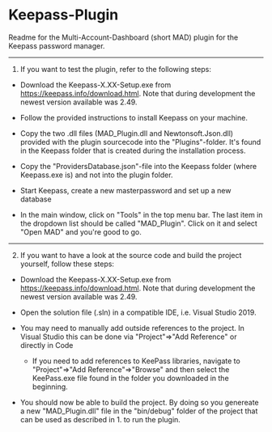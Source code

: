 # Keepass-Plugin

Readme for the Multi-Account-Dashboard (short MAD) plugin for the Keepass password manager.

_____________________________________________________________________________________________________________________________________________________

1. If you want to test the plugin, refer to the following steps:

- Download the Keepass-X.XX-Setup.exe from https://keepass.info/download.html. Note that during development the newest version available was 2.49.

- Follow the provided instructions to install Keepass on your machine.

- Copy the two .dll files (MAD_Plugin.dll and Newtonsoft.Json.dll) provided with the plugin sourcecode into the "Plugins"-folder. It's found in the Keepass folder that is created during the installation process.

- Copy the "ProvidersDatabase.json"-file into the Keepass folder (where Keepass.exe is) and not into the plugin folder.

- Start Keepass, create a new masterpassword and set up a new database

- In the main window, click on "Tools" in the top menu bar. The last item in the dropdown list should be called "MAD_Plugin". Click on it and select "Open MAD" and you're good to go.

_____________________________________________________________________________________________________________________________________________________

2. If you want to have a look at the source code and build the project yourself, follow these steps:

- Download the Keepass-X.XX-Setup.exe from https://keepass.info/download.html. Note that during development the newest version available was 2.49.

- Open the solution file (.sln) in a compatible IDE, i.e. Visual Studio 2019.

- You may need to manually add outside references to the project. In Visual Studio this can be done via "Project"=>"Add Reference" or directly in Code

  - If you need to add references to KeePass libraries, navigate to "Project"=>"Add Reference"=>"Browse" and then select the KeePass.exe file found in the folder you downloaded in the beginning.

- You should now be able to build the project. By doing so you genereate a new "MAD_Plugin.dll" file in the "bin/debug" folder of the project that can be used as described in 1. to run the plugin.

